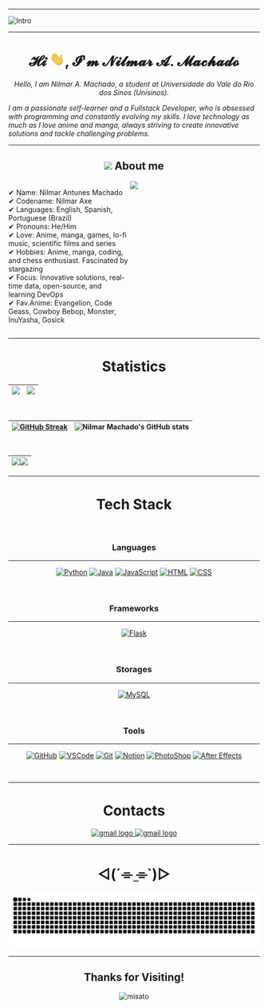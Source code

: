 <hr>

<img src="https://github.com/NilmarAxe/NilmarAxe/assets/116046115/5041f0d7-81bd-4d5f-bcbb-d5da1a903f07" alt="Intro" height="230" width="100%">

<hr>

<h1 align="center">𝓗𝓲 <img src="https://raw.githubusercontent.com/ABSphreak/ABSphreak/master/gifs/Hi.gif" width="30px">, 𝓘'𝓶 𝓝𝓲𝓵𝓶𝓪𝓻 𝓐. 𝓜𝓪𝓬𝓱𝓪𝓭𝓸</h1>

<p align="center">
  <em>
 Hello, I am Nilmar A. Machado, a student at Universidade do Vale do Rio dos Sinos (Unisinos).

I am a passionate self-learner and a Fullstack Developer, who is obsessed with programming and constantly evolving my skills. I love technology as much as I love anime and manga, always striving to create innovative solutions and tackle challenging problems.
</em>

<hr>

<h2 align="center"><picture><img src = "https://github.com/7oSkaaa/7oSkaaa/blob/main/Images/about_me.gif?raw=true" width = 50px></picture> About me</h2>

<picture> <img align="right" src="https://github.com/NilmarAxe/NilmarAxe/assets/116046115/9e749302-928c-4784-aaa7-bdd8b7947d68" width = 260px></picture>

<div style="display: flex; align-items: flex-start;">
    <div style="flex: 1;" align="left">
        <ul style="list-style-type: none; padding: 0;">
            <li>✔ Name: Nilmar Antunes Machado </li>
            <li>✔ Codename: Nilmar Axe </li>
            <li>✔ Languages: English, Spanish, Portuguese (Brazil) </li>
            <li>✔ Pronouns: He/Him </li>
            <li>✔ Love: Anime, manga, games, lo-fi music, scientific films and series </li>
            <li>✔ Hobbies: Anime, manga, coding, and chess enthusiast. Fascinated by stargazing </li>
            <li>✔ Focus: Innovative solutions, real-time data, open-source, and learning DevOps </li>
            <li>✔ Fav.Anime: Evangelion, Code Geass, Cowboy Bebop, Monster, InuYasha, Gosick </li>
        </ul>
    </div>
</div>

<hr>

<div align="center" width="100">
  <h1>Statistics</h1>

|![](http://github-profile-summary-cards.vercel.app/api/cards/profile-details?username=NilmarAxe&theme=github_dark)|![](http://github-profile-summary-cards.vercel.app/api/cards/productive-time?username=NilmarAxe&theme=github_dark&utcOffset=8)|
|---|---|
<br> 

[![GitHub Streak](https://streak-stats.demolab.com?user=NilmarAxe&theme=github-dark-blue)](https://git.io/streak-stats)|![Nilmar Machado's GitHub stats](https://github-readme-stats.vercel.app/api?username=NilmarAxe&theme=github_dark&show_icons=true)
|---|---|
<br>

|![](http://github-profile-summary-cards.vercel.app/api/cards/repos-per-language?username=NilmarAxe&theme=github_dark)![](http://github-profile-summary-cards.vercel.app/api/cards/most-commit-language?username=NilmarAxe&theme=github_dark) 
|---|

<hr>

<div align="center">
  <h1>Tech Stack</h1>
  
 <br>
  <h3>Languages</h3>
  
  <hr>

  [![Python](https://skillicons.dev/icons?i=py&theme=dark)](https://skillicons.dev)
  [![Java](https://skillicons.dev/icons?i=java&theme=dark)](https://skillicons.dev)
  [![JavaScript](https://skillicons.dev/icons?i=js&theme=dark)](https://skillicons.dev)
  [![HTML](https://skillicons.dev/icons?i=html&theme=dark)](https://skillicons.dev)
  [![CSS](https://skillicons.dev/icons?i=css&theme=dark)](https://skillicons.dev)

   <br>
  <h3>Frameworks</h3>
  
  <hr>

  [![Flask](https://skillicons.dev/icons?i=flask&theme=dark)](https://skillicons.dev)

  <br>
  <h3>Storages</h3>
  
  <hr>

  [![MySQL](https://skillicons.dev/icons?i=mysql&theme=dark)](https://skillicons.dev)

  <br>
  <h3>Tools</h3>
  
  <hr>

  [![GitHub](https://skillicons.dev/icons?i=github&theme=dark)](https://skillicons.dev)
  [![VSCode](https://skillicons.dev/icons?i=vscode&theme=dark)](https://skillicons.dev)
  [![Git](https://skillicons.dev/icons?i=git&theme=dark)](https://skillicons.dev)
  [![Notion](https://skillicons.dev/icons?i=notion&theme=dark)](https://skillicons.dev)
  [![PhotoShop](https://skillicons.dev/icons?i=ps&theme=dark)](https://skillicons.dev)
  [![After Effects](https://skillicons.dev/icons?i=ae&theme=dark)](https://skillicons.dev)

<br clear="both">

<hr>

 <div align="center">
  <h1>Contacts</h1>


<div align="center">
  <a href="mailto:nilmarmachadoaxe@gmail.com" target="_blank">
    <img src="https://skillicons.dev/icons?i=gmail&theme=dark" height="50" alt="gmail logo"  />
  </a>
  
  <a href="https://www.linkedin.com/in/nilmarmachado/" target="_blank">
    <img src="https://skillicons.dev/icons?i=linkedin&theme=dark" height="50" alt="gmail logo"  />
  </a>
</div>

<hr>

<div align="center">
  <h1>◅(´⌯ ̫⌯`)▻</h1>

<img src="https://raw.githubusercontent.com/NilmarAxe/NilmarAxe/output/snake.svg" alt="Snake animation" />

<hr>

## Thanks for Visiting!

<p align="center">
  <img src="https://github.com/NilmarAxe/NilmarAxe/assets/116046115/3e14ae9e-07b4-47f3-b310-1a3483f78e75" alt="misato" height="230" width="90%">
</p>
